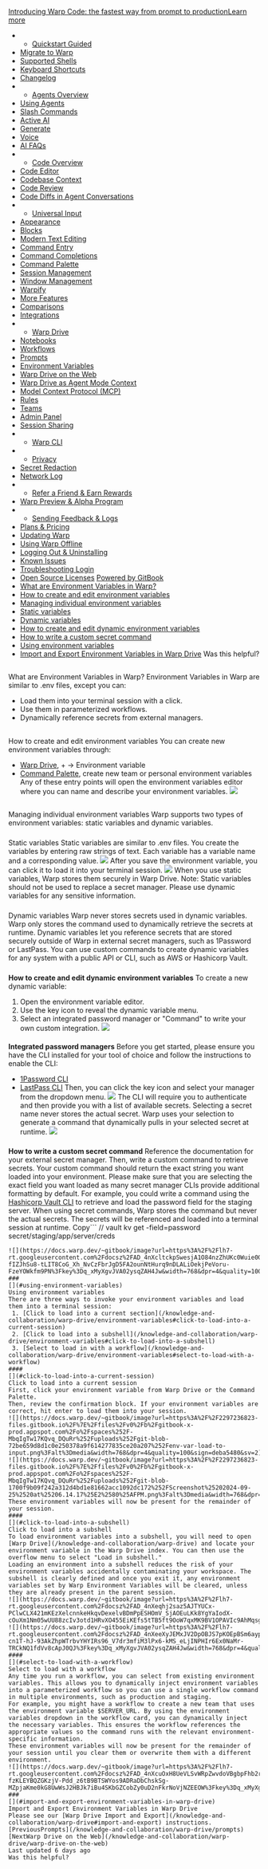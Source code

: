 [Introducing Warp Code: the fastest way from prompt to productionLearn more ](https://www.warp.dev/blog/introducing-warp-code-prompt-to-prod)
 * * [Quickstart Guided](/)
 * [Migrate to Warp](/getting-started/migrate-to-warp)
 * [Supported Shells](/getting-started/supported-shells)
 * [Keyboard Shortcuts](/getting-started/keyboard-shortcuts)
 * [Changelog](/getting-started/changelog)
 * * [Agents Overview](/agents/agents-overview)
 * [Using Agents](/agents/using-agents)
 * [Slash Commands](/agents/slash-commands)
 * [Active AI](/agents/active-ai)
 * [Generate](/agents/generate)
 * [Voice](/agents/voice)
 * [AI FAQs](/agents/ai-faqs)
 * * [Code Overview](/code/code-overview)
 * [Code Editor](/code/code-editor)
 * [Codebase Context](/code/codebase-context)
 * [Code Review](/code/code-review)
 * [Code Diffs in Agent Conversations](/code/reviewing-code)
 * * [Universal Input](/terminal/universal-input)
 * [Appearance](/terminal/appearance)
 * [Blocks](/terminal/blocks)
 * [Modern Text Editing](/terminal/editor)
 * [Command Entry](/terminal/entry)
 * [Command Completions](/terminal/command-completions)
 * [Command Palette](/terminal/command-palette)
 * [Session Management](/terminal/sessions)
 * [Window Management](/terminal/windows)
 * [Warpify](/terminal/warpify)
 * [More Features](/terminal/more-features)
 * [Comparisons](/terminal/comparisons)
 * [Integrations](/terminal/integrations-and-plugins)
 * * [Warp Drive](/knowledge-and-collaboration/warp-drive)
 * [Notebooks](/knowledge-and-collaboration/warp-drive/notebooks)
 * [Workflows](/knowledge-and-collaboration/warp-drive/workflows)
 * [Prompts](/knowledge-and-collaboration/warp-drive/prompts)
 * [Environment Variables](/knowledge-and-collaboration/warp-drive/environment-variables)
 * [Warp Drive on the Web](/knowledge-and-collaboration/warp-drive/warp-drive-on-the-web)
 * [Warp Drive as Agent Mode Context](/knowledge-and-collaboration/warp-drive/warp-drive-as-agent-mode-context)
 * [Model Context Protocol (MCP)](/knowledge-and-collaboration/mcp)
 * [Rules](/knowledge-and-collaboration/rules)
 * [Teams](/knowledge-and-collaboration/teams)
 * [Admin Panel](/knowledge-and-collaboration/admin-panel)
 * [Session Sharing](/knowledge-and-collaboration/session-sharing)
 * * [Warp CLI](/developers/cli)
 * * [Privacy](/privacy/privacy)
 * [Secret Redaction](/privacy/secret-redaction)
 * [Network Log](/privacy/network-log)
 * * [Refer a Friend & Earn Rewards](/community/refer-a-friend)
 * [Warp Preview & Alpha Program](/community/warp-preview-and-alpha-program)
 * * [Sending Feedback & Logs](/support-and-billing/sending-us-feedback)
 * [Plans & Pricing](/support-and-billing/plans-and-pricing)
 * [Updating Warp](/support-and-billing/updating-warp)
 * [Using Warp Offline](/support-and-billing/using-warp-offline)
 * [Logging Out & Uninstalling](/support-and-billing/uninstalling-warp)
 * [Known Issues](/support-and-billing/known-issues)
 * [Troubleshooting Login](/support-and-billing/troubleshooting-login-issues)
 * [Open Source Licenses](/support-and-billing/licenses)
[Powered by GitBook](https://www.gitbook.com/?utm_source=content&utm_medium=trademark&utm_campaign=-MbqIgTw17KQvq_DQuRr)
 * [What are Environment Variables in Warp?](#what-are-environment-variables-in-warp)
 * [How to create and edit environment variables](#how-to-create-and-edit-environment-variables)
 * [Managing individual environment variables](#managing-individual-environment-variables)
 * [Static variables](#static-variables)
 * [Dynamic variables](#dynamic-variables)
 * [How to create and edit dynamic environment variables](#how-to-create-and-edit-dynamic-environment-variables)
 * [How to write a custom secret command](#how-to-write-a-custom-secret-command)
 * [Using environment variables](#using-environment-variables)
 * [Import and Export Environment Variables in Warp Drive](#import-and-export-environment-variables-in-warp-drive)
Was this helpful?
## 
[](#what-are-environment-variables-in-warp)
What are Environment Variables in Warp?
Environment Variables in Warp are similar to .env files, except you can:
 * Load them into your terminal session with a click.
 * Use them in parameterized workflows.
 * Dynamically reference secrets from external managers.
## 
[](#how-to-create-and-edit-environment-variables)
How to create and edit environment variables
You can create new environment variables through:
 * [Warp Drive](/knowledge-and-collaboration/warp-drive), + → Environment variable
 * [Command Palette](/terminal/command-palette), create new team or personal environment variables
Any of these entry points will open the environment variables editor where you can name and describe your environment variables.
![](https://docs.warp.dev/~gitbook/image?url=https%3A%2F%2F2297236823-files.gitbook.io%2F%7E%2Ffiles%2Fv0%2Fb%2Fgitbook-x-prod.appspot.com%2Fo%2Fspaces%252F-MbqIgTw17KQvq_DQuRr%252Fuploads%252Fgit-blob-60031624761404b585bab0b0ab8bc102146f8774%252FScreenshot%25202024-09-25%2520at%25205.35.23%25E2%2580%25AFPM.png%3Falt%3Dmedia&width=768&dpr=4&quality=100&sign=c04e61d1&sv=2)
## 
[](#managing-individual-environment-variables)
Managing individual environment variables
Warp supports two types of environment variables: static variables and dynamic variables.
### 
[](#static-variables)
Static variables
Static variables are similar to .env files. You create the variables by entering raw strings of text. Each variable has a variable name and a corresponding value.
![](https://docs.warp.dev/~gitbook/image?url=https%3A%2F%2F2297236823-files.gitbook.io%2F%7E%2Ffiles%2Fv0%2Fb%2Fgitbook-x-prod.appspot.com%2Fo%2Fspaces%252F-MbqIgTw17KQvq_DQuRr%252Fuploads%252Fgit-blob-9d2ebafcff40c9a4b42c1f4688dfc0b4df7442bc%252FScreenshot%25202024-09-25%2520at%25205.38.40%25E2%2580%25AFPM.png%3Falt%3Dmedia&width=768&dpr=4&quality=100&sign=40f32b8c&sv=2)
After you save the environment variable, you can click it to load it into your terminal session.
![](https://docs.warp.dev/~gitbook/image?url=https%3A%2F%2F2297236823-files.gitbook.io%2F%7E%2Ffiles%2Fv0%2Fb%2Fgitbook-x-prod.appspot.com%2Fo%2Fspaces%252F-MbqIgTw17KQvq_DQuRr%252Fuploads%252Fgit-blob-84d294108011a26c1622563395493d9b906041d3%252FScreenshot%25202024-09-25%2520at%25205.40.04%25E2%2580%25AFPM.png%3Falt%3Dmedia&width=768&dpr=4&quality=100&sign=bda27173&sv=2)
When you use static variables, Warp stores them securely in Warp Drive. Note: Static variables should not be used to replace a secret manager. Please use dynamic variables for any sensitive information.
### 
[](#dynamic-variables)
Dynamic variables
Warp never stores secrets used in dynamic variables. Warp only stores the command used to dynamically retrieve the secrets at runtime.
Dynamic variables let you reference secrets that are stored securely outside of Warp in external secret managers, such as 1Password or LastPass.
You can use custom commands to create dynamic variables for any system with a public API or CLI, such as AWS or Hashicorp Vault.
### 
[](#how-to-create-and-edit-dynamic-environment-variables)
**How to create and edit dynamic environment variables**
To create a new dynamic variable:
 1. Open the environment variable editor.
 2. Use the key icon to reveal the dynamic variable menu.
 3. Select an integrated password manager or "Command" to write your own custom integration.
![](https://docs.warp.dev/~gitbook/image?url=https%3A%2F%2F2297236823-files.gitbook.io%2F%7E%2Ffiles%2Fv0%2Fb%2Fgitbook-x-prod.appspot.com%2Fo%2Fspaces%252F-MbqIgTw17KQvq_DQuRr%252Fuploads%252Fgit-blob-a21c85e8db37d7db7d45f441a11686d34e44c197%252FScreenshot%25202024-09-25%2520at%25205.54.24%25E2%2580%25AFPM.png%3Falt%3Dmedia&width=768&dpr=4&quality=100&sign=ab939a9e&sv=2)
#### 
[](#integrated-password-managers)
**Integrated password managers**
Before you get started, please ensure you have the CLI installed for your tool of choice and follow the instructions to enable the CLI:
 * [1Password CLI](https://developer.1password.com/docs/cli/get-started/)
 * [LastPass CLI](https://github.com/lastpass/lastpass-cli)
Then, you can click the key icon and select your manager from the dropdown menu.
![](https://docs.warp.dev/~gitbook/image?url=https%3A%2F%2F2297236823-files.gitbook.io%2F%7E%2Ffiles%2Fv0%2Fb%2Fgitbook-x-prod.appspot.com%2Fo%2Fspaces%252F-MbqIgTw17KQvq_DQuRr%252Fuploads%252Fgit-blob-a2842e00c0d30d8be8f770e275e4522c7be018a3%252FScreenshot%25202024-09-25%2520at%25206.07.50%25E2%2580%25AFPM.png%3Falt%3Dmedia&width=768&dpr=4&quality=100&sign=5ed95762&sv=2)
The CLI will require you to authenticate and then provide you with a list of available secrets.
Selecting a secret name never stores the actual secret. Warp uses your selection to generate a command that dynamically pulls in your selected secret at runtime.
![](https://docs.warp.dev/~gitbook/image?url=https%3A%2F%2Flh7-rt.googleusercontent.com%2Fdocsz%2FAD_4nXcqiazhpRvaHxxSW5n3Ql6nFRDDRkyVdlRB9E-Q6HE0lpL2KFgwLM1P1PPrJG_i0KIHWuEKp2PMFq4T1auWvQOxXrpuERpLRZG1h2V4DDYmNRZRqShxjPzWyqGR2VfXYNhttAK0HT2-aQNjAt3xdCA9MwE%3Fkey%3Dq_xMyXgvJVA02ysqZAH4Jw&width=768&dpr=4&quality=100&sign=6e7d444d&sv=2)
### 
[](#how-to-write-a-custom-secret-command)
**How to write a custom secret command**
Reference the documentation for your external secret manager. Then, write a custom command to retrieve secrets.
Your custom command should return the exact string you want loaded into your environment. Please make sure that you are selecting the exact field you want loaded as many secret manager CLIs provide additional formatting by default.
For example, you could write a command using the [Hashicorp Vault CLI](https://developer.hashicorp.com/vault/docs/commands) to retrieve and load the password field for the staging server. When using secret commands, Warp stores the command but never the actual secrets. The secrets will be referenced and loaded into a terminal session at runtime.
Copy```
// vault kv get -field=password secret/staging/app/server/creds
```
![](https://docs.warp.dev/~gitbook/image?url=https%3A%2F%2Flh7-rt.googleusercontent.com%2Fdocsz%2FAD_4nXcltckpSwesjA1O84nzZhUKc0Wuie0OH3iN6g0WPBojhtY5pckPSZgOZxqIjiV12ppe9t0jtF9z2Yf7d-fIZJhSu8-tLIT8CoG_Xh_NvCzFbrJgD5FA2ounNtHurq9nDLALiOekjPeVoru-FzeYOWkfm9PN%3Fkey%3Dq_xMyXgvJVA02ysqZAH4Jw&width=768&dpr=4&quality=100&sign=f491a414&sv=2)
### 
[](#using-environment-variables)
Using environment variables
There are three ways to invoke your environment variables and load them into a terminal session:
 1. [Click to load into a current section](/knowledge-and-collaboration/warp-drive/environment-variables#click-to-load-into-a-current-session)
 2. [Click to load into a subshell](/knowledge-and-collaboration/warp-drive/environment-variables#click-to-load-into-a-subshell)
 3. [Select to load in with a workflow](/knowledge-and-collaboration/warp-drive/environment-variables#select-to-load-with-a-workflow)
#### 
[](#click-to-load-into-a-current-session)
Click to load into a current session
First, click your environment variable from Warp Drive or the Command Palette.
Then, review the confirmation block. If your environment variables are correct, hit enter to load them into your session.
![](https://docs.warp.dev/~gitbook/image?url=https%3A%2F%2F2297236823-files.gitbook.io%2F%7E%2Ffiles%2Fv0%2Fb%2Fgitbook-x-prod.appspot.com%2Fo%2Fspaces%252F-MbqIgTw17KQvq_DQuRr%252Fuploads%252Fgit-blob-72be659d8d1c0e250378a9f614277835ce20a207%252Fenv-var-load-to-input.png%3Falt%3Dmedia&width=768&dpr=4&quality=100&sign=deba5480&sv=2)
![](https://docs.warp.dev/~gitbook/image?url=https%3A%2F%2F2297236823-files.gitbook.io%2F%7E%2Ffiles%2Fv0%2Fb%2Fgitbook-x-prod.appspot.com%2Fo%2Fspaces%252F-MbqIgTw17KQvq_DQuRr%252Fuploads%252Fgit-blob-1700f9b09f242a312d4bd1e81662acc1092dc172%252FScreenshot%25202024-09-25%2520at%25206.14.17%25E2%2580%25AFPM.png%3Falt%3Dmedia&width=768&dpr=4&quality=100&sign=d79ac5fd&sv=2)
These environment variables will now be present for the remainder of your session.
#### 
[](#click-to-load-into-a-subshell)
Click to load into a subshell
To load environment variables into a subshell, you will need to open [Warp Drive](/knowledge-and-collaboration/warp-drive) and locate your environment variable in the Warp Drive index. You can then use the overflow menu to select "Load in subshell."
Loading an environment into a subshell reduces the risk of your environment variables accidentally contaminating your workspace. The subshell is clearly defined and once you exit it, any environment variables set by Warp Environment Variables will be cleared, unless they are already present in the parent session.
![](https://docs.warp.dev/~gitbook/image?url=https%3A%2F%2Flh7-rt.googleusercontent.com%2Fdocsz%2FAD_4nXeqhj2saz5AJTYUCx-PClwCLX421mKEzXelcnnkeHkqvDexelvBDmPpESHOmV_SjAOEuLKk8YgYaIodX-cOuXm1Nm05wUU88zcIv3otd1HRvXO455EiKEfs5tTB5ft9OoW7qxMK9BV1OPAVIc9AhMqsgweK%3Fkey%3Dq_xMyXgvJVA02ysqZAH4Jw&width=768&dpr=4&quality=100&sign=9f18c700&sv=2)
![](https://docs.warp.dev/~gitbook/image?url=https%3A%2F%2Flh7-rt.googleusercontent.com%2Fdocsz%2FAD_4nXeeXyJEMxJV2DpOBJS7pKOEpBSm6aypAIKd4ygJKT13opDBxeS5k0S5NtM8Cr_Z_lafyj-cn1T-hJ-93AkZhpWTrbvYHYIRs96_V7dr3mfiM3lPx6-kMS_eLjINPHIr6Ex0NaMr-TRCkNQ1fdVv8cApJ0QJ%3Fkey%3Dq_xMyXgvJVA02ysqZAH4Jw&width=768&dpr=4&quality=100&sign=61257ea&sv=2)
#### 
[](#select-to-load-with-a-workflow)
Select to load with a workflow
Any time you run a workflow, you can select from existing environment variables. This allows you to dynamically inject environment variables into a parameterized workflow so you can use a single workflow command in multiple environments, such as production and staging.
For example, you might have a workflow to create a new team that uses the environment variable $SERVER_URL. By using the environment variables dropdown in the workflow card, you can dynamically inject the necessary variables. This ensures the workflow references the appropriate values so the command runs with the relevant environment-specific information.
These environment variables will now be present for the remainder of your session until you clear them or overwrite them with a different environment.
![](https://docs.warp.dev/~gitbook/image?url=https%3A%2F%2Flh7-rt.googleusercontent.com%2Fdocsz%2FAD_4nXcuOxH8UeVLSvWRpZwvdoVBgbpFhb2rXKbDw2CnZ5BQCTWSgzjwERe-fzKLEYBQZGKzjV-Pdd_z6tB9BTSWYos9ADRaDbChskSg-MZpjaKme0kG8UwWsJ2HBJk7iBu4SKbGZCobZy0uD2nFkrNoVjNZEEOW%3Fkey%3Dq_xMyXgvJVA02ysqZAH4Jw&width=768&dpr=4&quality=100&sign=9ff6e747&sv=2)
### 
[](#import-and-export-environment-variables-in-warp-drive)
Import and Export Environment Variables in Warp Drive
Please see our [Warp Drive Import and Export](/knowledge-and-collaboration/warp-drive#import-and-export) instructions.
[PreviousPrompts](/knowledge-and-collaboration/warp-drive/prompts)[NextWarp Drive on the Web](/knowledge-and-collaboration/warp-drive/warp-drive-on-the-web)
Last updated 6 days ago
Was this helpful?